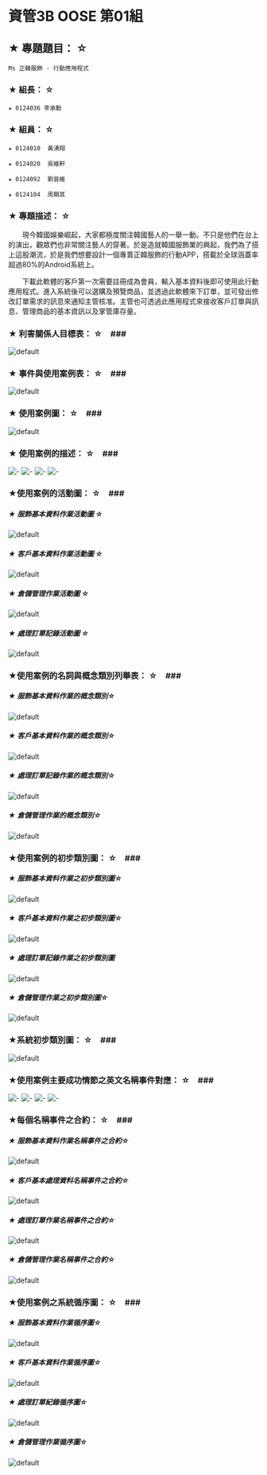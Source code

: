 # 資管3B OOSE 第01組 #

## ★ 專題題目： ☆ ##
    Ms 正韓服飾 - 行動應用程式

### ★ 組長： ☆ ###
    ★ 0124036 李承勳

### ★ 組員： ☆ ###
    ★ 0124010  黃湧翔

    ★ 0124020  吳維軒

    ★ 0124092  劉晉維

    ★ 0124104  周顯其

### ★ 專題描述： ☆ ###
　　現今韓國娛樂崛起，大家都極度關注韓國藝人的一舉一動。不只是他們在台上的演出，觀眾們也非常關注藝人的穿著。於是造就韓國服飾業的興起，我們為了搭上這股潮流，於是我們想要設計一個專賣正韓服飾的行動APP，搭載於全球涵蓋率超過80%的Android系統上。

　　下載此軟體的客戶第一次需要註冊成為會員，輸入基本資料後即可使用此行動應用程式。進入系統後可以選購及預覽商品，並透過此軟體來下訂單，並可發出修改訂單需求的訊息來通知主管核准。主管也可透過此應用程式來接收客戶訂單與訊息、管理商品的基本資訊以及掌管庫存量。

### ★ 利害關係人目標表： ☆　###
![default](https://cloud.githubusercontent.com/assets/8871571/4804863/ebcfb3a6-5e73-11e4-939d-95811a3bb84d.png)

### ★ 事件與使用案例表： ☆　###
![default](https://cloud.githubusercontent.com/assets/8871571/4792221/94579aba-5de4-11e4-8e40-73b9eb45b654.png)

### ★ 使用案例圖： ☆　###
![default](https://cloud.githubusercontent.com/assets/8871571/4792170/31ae7226-5de4-11e4-983a-514e1fd3b6f7.png)

### ★ 使用案例的描述： ☆　###
![-](https://cloud.githubusercontent.com/assets/8871571/4792199/6a89e170-5de4-11e4-8cec-d6091f4a5e1f.png)
![-](https://cloud.githubusercontent.com/assets/8871571/4792203/6f71e098-5de4-11e4-82dd-cc03c9d4735c.png)
![-](https://cloud.githubusercontent.com/assets/8871571/4792204/72a53260-5de4-11e4-8578-f7b7c1d38a83.png)
![-](https://cloud.githubusercontent.com/assets/8871571/4792206/752b2580-5de4-11e4-9c76-901eac39203d.png)

### ★使用案例的活動圖： ☆　###
##### ★ 服飾基本資料作業活動圖 ☆ #####
![default](https://cloud.githubusercontent.com/assets/8871571/4792232/a7d4b0c8-5de4-11e4-9b54-7c9cd2c6aa88.png)
##### ★ 客戶基本資料作業活動圖 ☆ #####
![default](https://cloud.githubusercontent.com/assets/8871571/4792235/ae6f1324-5de4-11e4-901c-6e4046f9066b.png)
##### ★ 倉儲管理作業活動圖 ☆ #####
![default](https://cloud.githubusercontent.com/assets/8871571/4792240/b86511ee-5de4-11e4-8fe0-fbb5bb7600aa.png)
##### ★ 處理訂單記錄活動圖 ☆ #####
![default](https://cloud.githubusercontent.com/assets/8871571/4792237/b520e1d4-5de4-11e4-8443-e6ba99829a3c.png)

### ★使用案例的名詞與概念類別列舉表： ☆　###
##### ★ 服飾基本資料作業的概念類別☆ #####
![default](https://cloud.githubusercontent.com/assets/8871571/4792256/e4871bf0-5de4-11e4-89e9-d28f2527a4f1.png)
##### ★ 客戶基本資料作業的概念類別☆ #####
![default](https://cloud.githubusercontent.com/assets/8871571/4792257/e7ff34fc-5de4-11e4-9509-15fa50a5667c.png)
##### ★ 處理訂單記錄作業的概念類別☆ #####
![default](https://cloud.githubusercontent.com/assets/8871571/4792258/eb449e5e-5de4-11e4-81d3-c048500770d6.png)
##### ★ 倉儲管理作業的概念類別☆ #####
![default](https://cloud.githubusercontent.com/assets/8871571/4792266/ee00521e-5de4-11e4-8434-9727fb93307b.png)

### ★使用案例的初步類別圖： ☆　###
##### ★ 服飾基本資料作業之初步類別圖☆ #####
![default](https://cloud.githubusercontent.com/assets/8871571/4793967/c7e4a028-5df1-11e4-8f05-7611602fb51c.png)
##### ★ 客戶基本資料作業之初步類別圖☆ #####
![default](https://cloud.githubusercontent.com/assets/8871571/4793975/d143ca2c-5df1-11e4-937a-ef00aa5bd0f5.png)
##### ★ 處理訂單記錄作業之初步類別圖 #####
![default](https://cloud.githubusercontent.com/assets/8871571/4793980/d79bcb90-5df1-11e4-8db5-3284f8d4918e.png)
##### ★ 倉儲管理作業之初步類別圖☆ #####
![default](https://cloud.githubusercontent.com/assets/8871571/4793988/dfd33906-5df1-11e4-8e10-7d6237478d08.png)

### ★系統初步類別圖： ☆　###
![default](https://cloud.githubusercontent.com/assets/8871571/4793958/b73352d8-5df1-11e4-9b39-f8ac5a31c9f7.png)

### ★使用案例主要成功情節之英文名稱事件對應： ☆　###
![-](https://cloud.githubusercontent.com/assets/8871571/4792715/cd78c248-5de8-11e4-9b59-33c982cb7f93.png)
![-](https://cloud.githubusercontent.com/assets/8871571/4792717/d0eef44c-5de8-11e4-8bc1-4f30eabeda8f.png)
![-](https://cloud.githubusercontent.com/assets/8871571/4804329/fd13249a-5e69-11e4-866d-e13aed527685.png)
![-](https://cloud.githubusercontent.com/assets/8871571/4792719/d539392c-5de8-11e4-9a1c-35fabe89ac5e.png)

### ★每個名稱事件之合約： ☆　###
##### ★ 服飾基本資料作業名稱事件之合約☆ #####
![default](https://cloud.githubusercontent.com/assets/8871571/4792733/fbb52886-5de8-11e4-9c72-2a9a9f58995d.png)
##### ★ 客戶基本處理資料名稱事件之合約☆ #####
![default](https://cloud.githubusercontent.com/assets/8871571/4792736/fe87cd16-5de8-11e4-9f68-f6a7c8e6f324.png)
##### ★ 處理訂單作業名稱事件之合約☆ #####
![default](https://cloud.githubusercontent.com/assets/8871571/4792737/021fef94-5de9-11e4-82fa-74884275a3e0.png)
##### ★ 倉儲管理作業名稱事件之合約☆ #####
![default](https://cloud.githubusercontent.com/assets/8871571/4792738/0493ecee-5de9-11e4-8b52-973dd892b535.png)

### ★使用案例之系統循序圖： ☆　###
##### ★ 服飾基本資料作業循序圖☆ #####
![default](https://cloud.githubusercontent.com/assets/8871571/4792742/090d6232-5de9-11e4-8798-dbc07750e534.png)
##### ★ 客戶基本資料作業循序圖☆ #####
![default](https://cloud.githubusercontent.com/assets/8871571/4792745/0d4d6c34-5de9-11e4-9342-dc41f26659f4.png)
##### ★ 處理訂單紀錄循序圖☆ #####
![default](https://cloud.githubusercontent.com/assets/8871571/4792806/6006607a-5de9-11e4-8a24-5fe97ff7916f.png)
##### ★ 倉儲管理作業循序圖☆ #####
![default](https://cloud.githubusercontent.com/assets/8871571/4792808/62d4f92e-5de9-11e4-93e6-5afe8bd5687d.png)
